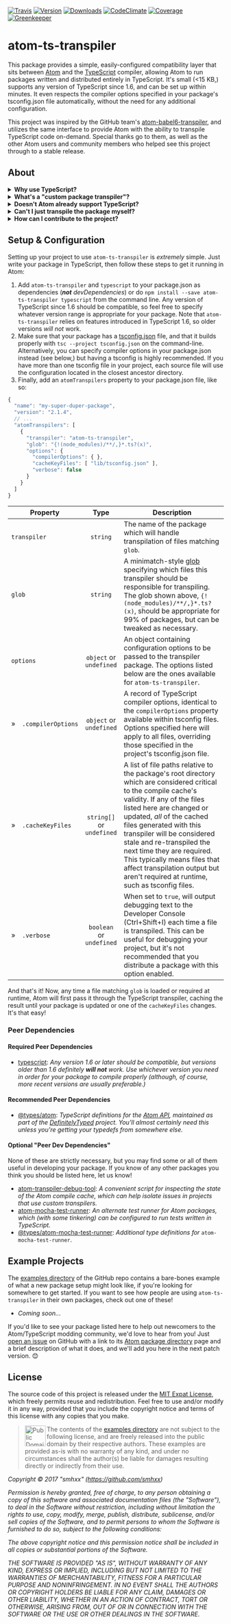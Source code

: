 [![Travis](https://img.shields.io/travis/smhxx/atom-ts-transpiler/master.svg)](https://travis-ci.org/smhxx/atom-ts-transpiler)
[![Version](https://img.shields.io/npm/v/atom-ts-transpiler.svg)](https://www.npmjs.com/package/atom-ts-transpiler)
[![Downloads](https://img.shields.io/npm/dt/atom-ts-transpiler.svg)](https://www.npmjs.com/package/atom-ts-transpiler)
[![CodeClimate](https://img.shields.io/codeclimate/github/smhxx/atom-ts-transpiler.svg)](https://codeclimate.com/github/smhxx/atom-ts-transpiler)
[![Coverage](https://img.shields.io/codeclimate/coverage/github/smhxx/atom-ts-transpiler.svg)](https://codeclimate.com/github/smhxx/atom-ts-transpiler/code)
[![Greenkeeper](https://badges.greenkeeper.io/smhxx/atom-ts-transpiler.svg)](https://greenkeeper.io/)
# atom-ts-transpiler

This package provides a simple, easily-configured compatibility layer that sits between [Atom](https://atom.io/) and the [TypeScript](https://www.typescriptlang.org/) compiler, allowing Atom to run packages written and distributed entirely in TypeScript. It's small (\<15 KB,) supports any version of TypeScript since 1.6, and can be set up within minutes. It even respects the compiler options specified in your package's tsconfig.json file automatically, without the need for any additional configuration.

This project was inspired by the GitHub team's [atom-babel6-transpiler](https://www.npmjs.com/package/atom-babel6-transpiler), and utilizes the same interface to provide Atom with the ability to transpile TypeScript code on-demand. Special thanks go to them, as well as the other Atom users and community members who helped see this project through to a stable release.

## About
<img alt="" src="https://upload.wikimedia.org/wikipedia/commons/8/80/Atom_editor_logo.svg" align="right" />
<details>
<summary><b>Why use TypeScript?</b></summary>

Because it's great! TypeScript has all of the benefits of JavaScript, with the addition of a flexible and robust type system far beyond the basic 7-8 types that exist in vanilla JS. Aside from the obvious safety benefits of strong typing, it also empowers your editor/IDE with an understanding of how your code utilizes types, meaning awesome workflow emprovements like better linting and auto-completion! If you haven't tried TypeScript yet, do... it really is worth it!
</details>
<details>
<summary><b>What's a "custom package transpiler"?</b></summary>

Essentially, a custom package transpiler serves as a shim between Atom and your package, showing Atom how to deal with files that it doesn't natively understand what to do with. In this case, it takes responsibility for your package's TypeScript files, and converts them to JavaScript on-demand as Atom requires them. Atom then caches the transpiled code for each file, only asking for re-transpilation if the cache becomes invalid (such as by the package being updated.) If Atom already has your entire package cached, the TypeScript package is never even loaded, and performance-wise, it functions just as if you had written the entire package in JavaScript to begin with!

</details>
<details>
<summary><b>Doesn't Atom already support TypeScript?</b></summary>

Sort of? Yes and no. Atom does have a very basic, naïve understanding of TypeScript, but unfortunately it's not sufficient for the vast majority of packages. By default, if Atom encounters a .ts file at runtime, it attempts to transpile it using TypeScript 1.4; however, there's no way to specify what version of TypeScript should be used, or to set compiler options, both of which are crucial to ensuring the stability and performance of a package written in TS. The goal of this project is to enable that form of configuration in a simple and completely painless way. Just add the dependency, enable it in your package.json, and you're good to go.
</details>
<details>
<summary><b>Can't I just transpile the package myself?</b></summary>

Yes, absolutely. In fact, *this* package is transpiled from TypeScript prior to publishing. However, manually transpiling your entire project for testing and publication can be a bit of a pain, especially since apm doesn't currently support `prepublish` scripts. With a custom transpiler, the interpretation between Atom and your TypeScript code is handled automatically, with virtually zero performance penalty once the package has been installed and activated for the first time.
</details>
<details>
<summary><b>How can I contribute to the project?</b></summary>

Right now, the best way to help out with `atom-ts-transpiler` is simply to *use it* and provide feedback if you feel there are any improvements that can be made. Long-term stability is one of our foremost goals; the project has 100% test coverage, and integration tests that are run against each new release of Atom, so there's no need to worry about your package suddenly breaking because of an update. Take it for a spin and let us know what you think! 🙂

If you'd like to contribute in a more direct way, see our [Contribution Guide](https://github.com/smhxx/atom-ts-transpiler/blob/master/.github/CONTRIBUTING.md) and [Code of Conduct](https://github.com/smhxx/atom-ts-transpiler/blob/master/.github/CODE_OF_CONDUCT.md) on GitHub. We always welcome [issues](https://github.com/smhxx/atom-ts-transpiler/issues) and [pull requests](https://github.com/smhxx/atom-ts-transpiler/pulls) from the community, if you think there are improvements to be made.
</details>

## Setup &amp; Configuration

Setting up your project to use `atom-ts-transpiler` is *extremely* simple. Just write your package in TypeScript, then follow these steps to get it running in Atom:

1. Add `atom-ts-transpiler` and `typescript` to your package.json as dependencies (***not*** *devDependencies*) or do `npm install --save atom-ts-transpiler typescript` from the command line. Any version of TypeScript since 1.6 should be compatible, so feel free to specify whatever version range is appropriate for your package. Note that `atom-ts-transpiler` relies on features introduced in TypeScript 1.6, so older versions *will not* work.
2. Make sure that your package has a [tsconfig.json](https://www.typescriptlang.org/docs/handbook/tsconfig-json.html) file, and that it builds properly with `tsc --project tsconfig.json` on the command-line. Alternatively, you can specify compiler options in your package.json instead (see below,) but having a tsconfig is highly recommended. If you have more than one tsconfig file in your project, each source file will use the configuration located in the closest ancestor directory.
3. Finally, add an `atomTranspilers` property to your package.json file, like so:
```js
{
  "name": "my-super-duper-package",
  "version": "2.1.4",
  // ...
  "atomTranspilers": [
    {
      "transpiler": "atom-ts-transpiler",
      "glob": "{!(node_modules)/**/,}*.ts?(x)",
      "options": {
        "compilerOptions": { },
        "cacheKeyFiles": [ "lib/tsconfig.json" ],
        "verbose": false
      }
    }
  ]
}
```
| Property | Type | Description |
|----------|:----:|-------------|
| `transpiler` | `string` | The name of the package which will handle transpilation of files matching `glob`.
| `glob` | `string` | A minimatch-style [glob](https://github.com/isaacs/node-glob) specifying which files this transpiler should be responsible for transpiling. The glob shown above, `{!(node_modules)/**/,}*.ts?(x)`, should be appropriate for 99% of packages, but can be tweaked as necessary.
| `options` | `object` or `undefined` | An object containing configuration options to be passed to the transpiler package. The options listed below are the ones available for `atom-ts-transpiler`. |
| »&emsp;`.compilerOptions` | `object` or `undefined` | A record of TypeScript compiler options, identical to the `compilerOptions` property available within tsconfig files. Options specified here will apply to all files, overriding those specified in the project's tsconfig.json file.
| »&emsp;`.cacheKeyFiles` | `string[]` or `undefined` | A list of file paths relative to the package's root directory which are considered critical to the compile cache's validity. If any of the files listed here are changed or updated, *all* of the cached files generated with this transpiler will be considered stale and re-transpiled the next time they are required. This typically means files that affect transpilation output but aren't required at runtime, such as tsconfig files.
| »&emsp;`.verbose` | `boolean` or `undefined` | When set to `true`, will output debugging text to the Developer Console (Ctrl+Shift+I) each time a file is transpiled. This can be useful for debugging your project, but it's not recommended that you distribute a package with this option enabled.

And that's it! Now, any time a file matching `glob` is loaded or required at runtime, Atom will first pass it through the TypeScript transpiler, caching the result until your package is updated or one of the `cacheKeyFiles` changes. It's that easy!

### Peer Dependencies

#### Required Peer Dependencies

* [typescript](https://www.npmjs.com/package/typescript): *Any version 1.6 or later should be compatible, but versions older than 1.6 definitely **will not** work. Use whichever version you need in order for your package to compile properly (although, of course, more recent versions are usually preferable.)*

#### Recommended Peer Dependencies

* [@types/atom](https://www.npmjs.com/package/@types/atom): *TypeScript definitions for the [Atom API](https://atom.io/docs/api/v1.21.0/AtomEnvironment), maintained as part of the [DefinitelyTyped](https://github.com/DefinitelyTyped/DefinitelyTyped) project. You'll almost certainly need this unless you're getting your typedefs from somewhere else.*

#### Optional "Peer Dev Dependencies"

None of these are strictly necessary, but you may find some or all of them useful in developing your package. If you know of any other packages you think you should be listed here, let us know!

* [atom-transpiler-debug-tool](https://www.npmjs.com/package/atom-transpiler-debug-tool): *A convenient script for inspecting the state of the Atom compile cache, which can help isolate issues in projects that use custom transpilers.*
* [atom-mocha-test-runner](https://www.npmjs.com/package/atom-mocha-test-runner): *An alternate test runner for Atom packages, which (with some tinkering) can be configured to run tests written in TypeScript.*
* [@types/atom-mocha-test-runner](https://www.npmjs.com/package/@types/atom-mocha-test-runner): *Additional type definitions for* `atom-mocha-test-runner`.

## Example Projects

The [examples directory](https://github.com/smhxx/atom-ts-transpiler/tree/master/examples) of the GitHub repo contains a bare-bones example of what a new package setup might look like, if you're looking for somewhere to get started. If you want to see how people are using `atom-ts-transpiler` in their own packages, check out one of these!

* *Coming soon...*
<!-- * [your-package-name](https://atom.io/packages/your-package-name): *A brief description of what it does.* -->

If you'd like to see your package listed here to help out newcomers to the Atom/TypeScript modding community, we'd love to hear from you! Just [open an issue](https://github.com/smhxx/atom-ts-transpiler/issues) on GitHub with a link to its [Atom package directory](https://atom.io/packages) page and a brief description of what it does, and we'll add you here in the next patch version. 😊

## License

The source code of this project is released under the [MIT Expat License](https://opensource.org/licenses/MIT), which freely permits reuse and redistribution. Feel free to use and/or modify it in any way, provided that you include the copyright notice and terms of this license with any copies that you make.

><img src="https://upload.wikimedia.org/wikipedia/commons/3/39/Cc-public_domain_mark_white.svg" alt="Public Domain Mark" height="48px" align="left" />The contents of the [examples directory](https://github.com/smhxx/atom-ts-transpiler/tree/master/examples) are not subject to the following license, and are freely released into the public domain by their respective authors. These examples are provided as-is with no warranty of any kind, and under no circumstances shall the author(s) be liable for damages resulting directly or indirectly from their use.

*Copyright © 2017 "smhxx" (https://github.com/smhxx)*

*Permission is hereby granted, free of charge, to any person obtaining a copy of this software and associated documentation files (the "Software"), to deal in the Software without restriction, including without limitation the rights to use, copy, modify, merge, publish, distribute, sublicense, and/or sell copies of the Software, and to permit persons to whom the Software is furnished to do so, subject to the following conditions:*

*The above copyright notice and this permission notice shall be included in all copies or substantial portions of the Software.*

*THE SOFTWARE IS PROVIDED "AS IS", WITHOUT WARRANTY OF ANY KIND, EXPRESS OR IMPLIED, INCLUDING BUT NOT LIMITED TO THE WARRANTIES OF MERCHANTABILITY, FITNESS FOR A PARTICULAR PURPOSE AND NONINFRINGEMENT. IN NO EVENT SHALL THE AUTHORS OR COPYRIGHT HOLDERS BE LIABLE FOR ANY CLAIM, DAMAGES OR OTHER LIABILITY, WHETHER IN AN ACTION OF CONTRACT, TORT OR OTHERWISE, ARISING FROM, OUT OF OR IN CONNECTION WITH THE SOFTWARE OR THE USE OR OTHER DEALINGS IN THE SOFTWARE.*
